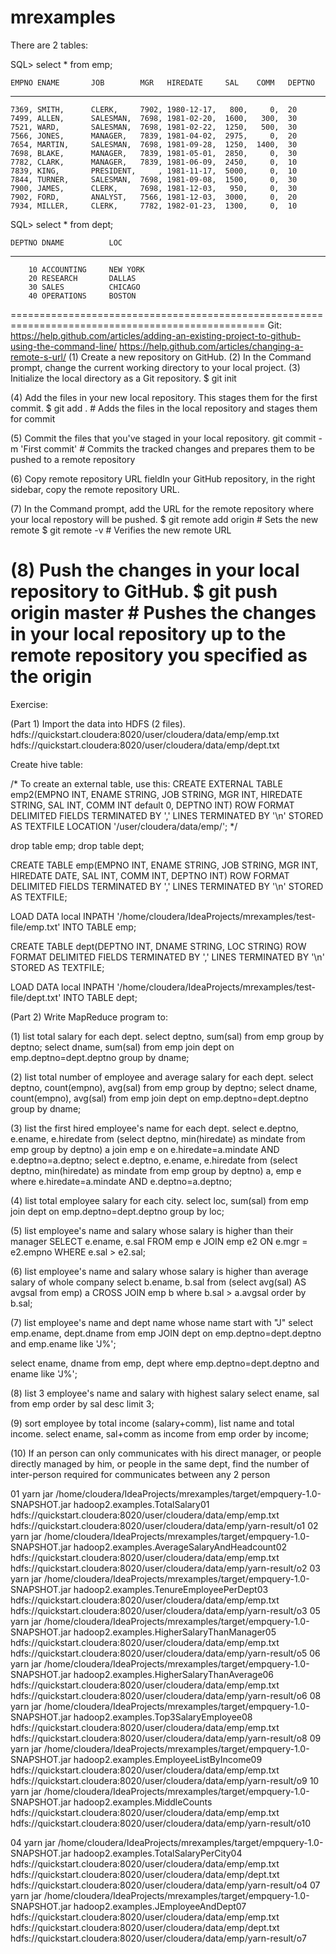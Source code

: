 mrexamples
==========

There are 2 tables:

SQL> select * from emp;
     
    EMPNO ENAME       JOB        MGR   HIREDATE     SAL    COMM   DEPTNO
---------- ---------- --------- ------ ---------- ------ ----- ---------

    7369, SMITH,      CLERK,     7902, 1980-12-17,   800,     0,  20
    7499, ALLEN,      SALESMAN,  7698, 1981-02-20,  1600,   300,  30
    7521, WARD,       SALESMAN,  7698, 1981-02-22,  1250,   500,  30
    7566, JONES,      MANAGER,   7839, 1981-04-02,  2975,     0,  20
    7654, MARTIN,     SALESMAN,  7698, 1981-09-28,  1250,  1400,  30
    7698, BLAKE,      MANAGER,   7839, 1981-05-01,  2850,     0,  30
    7782, CLARK,      MANAGER,   7839, 1981-06-09,  2450,     0,  10
    7839, KING,       PRESIDENT,     , 1981-11-17,  5000,     0,  10
    7844, TURNER,     SALESMAN,  7698, 1981-09-08,  1500,     0,  30
    7900, JAMES,      CLERK,     7698, 1981-12-03,   950,     0,  30
    7902, FORD,       ANALYST,   7566, 1981-12-03,  3000,     0,  20
    7934, MILLER,     CLERK,     7782, 1982-01-23,  1300,     0,  10

    
    
SQL> select * from dept;

    DEPTNO DNAME          LOC
---------- -------------- -------------
        10 ACCOUNTING     NEW YORK
        20 RESEARCH       DALLAS
        30 SALES          CHICAGO
        40 OPERATIONS     BOSTON
        
==================================================================================================
Git: 
https://help.github.com/articles/adding-an-existing-project-to-github-using-the-command-line/
https://help.github.com/articles/changing-a-remote-s-url/
(1) Create a new repository on GitHub.
(2) In the Command prompt, change the current working directory to your local project.
(3) Initialize the local directory as a Git repository.
    $ git init

(4) Add the files in your new local repository. This stages them for the first commit.
    $ git add .
    # Adds the files in the local repository and stages them for commit

(5) Commit the files that you've staged in your local repository.
    git commit -m 'First commit'
    # Commits the tracked changes and prepares them to be pushed to a remote repository

(6) Copy remote repository URL fieldIn your GitHub repository, in the right sidebar, copy the remote repository URL.

(7) In the Command prompt, add the URL for the remote repository where your local repostory will be pushed.
    $ git remote add origin <remote repository URL>
    # Sets the new remote
    $ git remote -v
    # Verifies the new remote URL

(8) Push the changes in your local repository to GitHub.
    $ git push origin master
    # Pushes the changes in your local repository up to the remote repository you specified as the origin
==================================================================================================

Exercise:

(Part 1)
Import the data into HDFS (2 files).
hdfs://quickstart.cloudera:8020/user/cloudera/data/emp/emp.txt
hdfs://quickstart.cloudera:8020/user/cloudera/data/emp/dept.txt


Create hive table:

/*  To create an external table, use this:
CREATE EXTERNAL TABLE emp2(EMPNO INT, ENAME STRING, JOB STRING, MGR INT, HIREDATE STRING, SAL INT, COMM INT default 0, DEPTNO INT) ROW FORMAT
              DELIMITED FIELDS TERMINATED BY ','
              LINES TERMINATED BY '\n'
              STORED AS TEXTFILE
              LOCATION '/user/cloudera/data/emp/';
*/

drop table emp;
drop table dept;

CREATE TABLE emp(EMPNO INT, ENAME STRING, JOB STRING, MGR INT, HIREDATE DATE, SAL INT, COMM INT, DEPTNO INT) ROW FORMAT
              DELIMITED FIELDS TERMINATED BY ','
              LINES TERMINATED BY '\n'
              STORED AS TEXTFILE;

LOAD DATA local INPATH '/home/cloudera/IdeaProjects/mrexamples/test-file/emp.txt' INTO TABLE emp;


CREATE TABLE dept(DEPTNO INT, DNAME STRING, LOC STRING) ROW FORMAT
              DELIMITED FIELDS TERMINATED BY ','
              LINES TERMINATED BY '\n'
              STORED AS TEXTFILE;

LOAD DATA local INPATH '/home/cloudera/IdeaProjects/mrexamples/test-file/dept.txt' INTO TABLE dept;


(Part 2)
Write MapReduce program to:

(1) list total salary for each dept.
select deptno, sum(sal) from emp group by deptno;
select dname, sum(sal) from emp join dept on emp.deptno=dept.deptno group by dname;


(2) list total number of employee and average salary for each dept.
select deptno, count(empno), avg(sal) from emp group by deptno;
select dname, count(empno), avg(sal) from emp join dept on emp.deptno=dept.deptno group by dname;


(3) list the first hired employee's name for each dept.
select e.deptno, e.ename, e.hiredate from (select deptno, min(hiredate) as mindate from emp group by deptno) a join emp e on e.hiredate=a.mindate AND e.deptno=a.deptno;
select e.deptno, e.ename, e.hiredate from (select deptno, min(hiredate) as mindate from emp group by deptno) a, emp e where e.hiredate=a.mindate AND e.deptno=a.deptno;


(4) list total employee salary for each city.
select  loc, sum(sal) from emp join dept on emp.deptno=dept.deptno group by loc;


(5) list employee's name and salary whose salary is higher than their manager
SELECT e.ename, e.sal FROM emp e JOIN emp e2 ON e.mgr = e2.empno WHERE e.sal > e2.sal;


(6) list employee's name and salary whose salary is higher than average salary of whole company
select b.ename, b.sal from (select avg(sal) AS avgsal from emp) a CROSS JOIN emp b where b.sal > a.avgsal order by b.sal;


(7) list employee's name and dept name whose name start with "J"
select emp.ename, dept.dname from emp JOIN dept on emp.deptno=dept.deptno and emp.ename like 'J%';

select ename, dname from emp, dept where emp.deptno=dept.deptno and ename like 'J%';


(8) list 3 employee's name and salary with highest salary
select ename, sal from emp order by sal desc limit 3;


(9) sort employee by total income (salary+comm), list name and total income.
select ename, sal+comm as income from emp order by income;


(10) If an person can only communicates with his direct manager, or people directly managed by him, or people in the
     same dept, find the number of inter-person required for communicates between any 2 person
    


01 yarn jar /home/cloudera/IdeaProjects/mrexamples/target/empquery-1.0-SNAPSHOT.jar hadoop2.examples.TotalSalary01               hdfs://quickstart.cloudera:8020/user/cloudera/data/emp/emp.txt hdfs://quickstart.cloudera:8020/user/cloudera/data/emp/yarn-result/o1
02 yarn jar /home/cloudera/IdeaProjects/mrexamples/target/empquery-1.0-SNAPSHOT.jar hadoop2.examples.AverageSalaryAndHeadcount02 hdfs://quickstart.cloudera:8020/user/cloudera/data/emp/emp.txt hdfs://quickstart.cloudera:8020/user/cloudera/data/emp/yarn-result/o2
03 yarn jar /home/cloudera/IdeaProjects/mrexamples/target/empquery-1.0-SNAPSHOT.jar hadoop2.examples.TenureEmployeePerDept03     hdfs://quickstart.cloudera:8020/user/cloudera/data/emp/emp.txt hdfs://quickstart.cloudera:8020/user/cloudera/data/emp/yarn-result/o3
05 yarn jar /home/cloudera/IdeaProjects/mrexamples/target/empquery-1.0-SNAPSHOT.jar hadoop2.examples.HigherSalaryThanManager05   hdfs://quickstart.cloudera:8020/user/cloudera/data/emp/emp.txt hdfs://quickstart.cloudera:8020/user/cloudera/data/emp/yarn-result/o5
06 yarn jar /home/cloudera/IdeaProjects/mrexamples/target/empquery-1.0-SNAPSHOT.jar hadoop2.examples.HigherSalaryThanAverage06   hdfs://quickstart.cloudera:8020/user/cloudera/data/emp/emp.txt hdfs://quickstart.cloudera:8020/user/cloudera/data/emp/yarn-result/o6
08 yarn jar /home/cloudera/IdeaProjects/mrexamples/target/empquery-1.0-SNAPSHOT.jar hadoop2.examples.Top3SalaryEmployee08        hdfs://quickstart.cloudera:8020/user/cloudera/data/emp/emp.txt hdfs://quickstart.cloudera:8020/user/cloudera/data/emp/yarn-result/o8
09 yarn jar /home/cloudera/IdeaProjects/mrexamples/target/empquery-1.0-SNAPSHOT.jar hadoop2.examples.EmployeeListByIncome09      hdfs://quickstart.cloudera:8020/user/cloudera/data/emp/emp.txt hdfs://quickstart.cloudera:8020/user/cloudera/data/emp/yarn-result/o9
10 yarn jar /home/cloudera/IdeaProjects/mrexamples/target/empquery-1.0-SNAPSHOT.jar hadoop2.examples.MiddleCounts                hdfs://quickstart.cloudera:8020/user/cloudera/data/emp/emp.txt hdfs://quickstart.cloudera:8020/user/cloudera/data/emp/yarn-result/o10

04 yarn jar /home/cloudera/IdeaProjects/mrexamples/target/empquery-1.0-SNAPSHOT.jar hadoop2.examples.TotalSalaryPerCity04        hdfs://quickstart.cloudera:8020/user/cloudera/data/emp/emp.txt hdfs://quickstart.cloudera:8020/user/cloudera/data/emp/dept.txt hdfs://quickstart.cloudera:8020/user/cloudera/data/emp/yarn-result/o4
07 yarn jar /home/cloudera/IdeaProjects/mrexamples/target/empquery-1.0-SNAPSHOT.jar hadoop2.examples.JEmployeeAndDept07          hdfs://quickstart.cloudera:8020/user/cloudera/data/emp/emp.txt hdfs://quickstart.cloudera:8020/user/cloudera/data/emp/dept.txt hdfs://quickstart.cloudera:8020/user/cloudera/data/emp/yarn-result/o7

